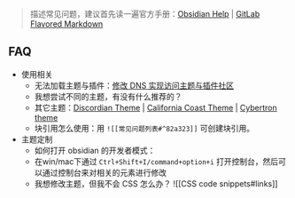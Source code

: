 > 描述常见问题，建议首先读一遍官方手册：[Obsidian Help](https://help.obsidian.md/Index) | [GitLab Flavored Markdown](https://docs.gitlab.com/ee/user/markdown.html)
## FAQ
- 使用相关
	- 无法加载主题与插件：[修改 DNS 实现访问主题与插件社区](https://github.com/obsidianzh/forum/discussions/25) 
	- 我想尝试不同的主题，有没有什么推荐的？ 
	- 其它主题：[Discordian Theme](https://forum.obsidian.md/t/discordian-theme/10880) |  [California Coast Theme](https://forum.obsidian.md/t/california-coast-theme/10399) | [Cybertron theme](https://forum.obsidian.md/t/cybertron-theme-cyber-lyt/1227)
	- 块引用怎么使用：用 `![[常见问题列表#^82a323]]` 可创建块引用。
- 主题定制
	- 如何打开 obsidian 的开发者模式：
	- 在win/mac下通过 `Ctrl+Shift+I/command+option+i` 打开控制台，然后可以通过控制台来对相关的元素进行修改	
	- 我想修改主题，但我不会 CSS 怎么办？ ![[CSS code snippets#links]]

